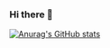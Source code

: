### Hi there 👋

[![Anurag's GitHub stats](https://github-readme-stats.vercel.app/api?username=EhsanEsc)](https://github.com/anuraghazra/github-readme-stats)


<!--
**EhsanEsc/EhsanEsc** is a ✨ _special_ ✨ repository because its `README.md` (this file) appears on your GitHub profile.

Here are some ideas to get you started:

- 🔭 I’m currently working on ...
- 🌱 I’m currently learning ...
- 👯 I’m looking to collaborate on ...
- 🤔 I’m looking for help with ...
- 💬 Ask me about ...
- 📫 How to reach me: ...
- 😄 Pronouns: ...
- ⚡ Fun fact: ...
-->
